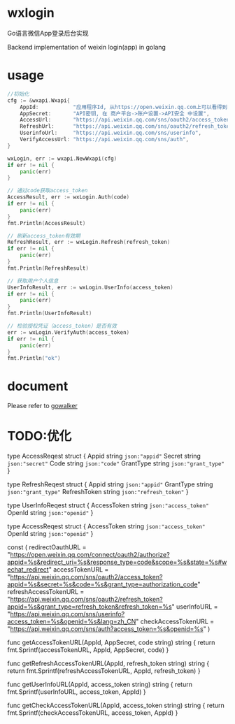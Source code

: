 # wxlogin

Go语言微信App登录后台实现

Backend implementation of weixin login(app) in golang 


# usage

```go
//初始化
cfg := &wxapi.Wxapi{
	AppId:           "应用程序Id, 从https://open.weixin.qq.com上可以看得到",
	AppSecret:       "API密钥, 在 商户平台->账户设置->API安全 中设置",
	AccessUrl:       "https://api.weixin.qq.com/sns/oauth2/access_token",
	RefreshUrl:      "https://api.weixin.qq.com/sns/oauth2/refresh_token",
	UserinfoUrl:     "https://api.weixin.qq.com/sns/userinfo",
	VerifyAccessUrl: "https://api.weixin.qq.com/sns/auth",
}

wxLogin, err := wxapi.NewWxapi(cfg)
if err != nil {
	panic(err)
}

// 通过code获取access_token
AccessResult, err := wxLogin.Auth(code)
if err != nil {
	panic(err)
}
fmt.Println(AccessResult)

// 刷新access_token有效期
RefreshResult, err := wxLogin.Refresh(refresh_token)
if err != nil {
	panic(err)
}
fmt.Println(RefreshResult)

// 获取用户个人信息
UserInfoResult, err := wxLogin.UserInfo(access_token)
if err != nil {
	panic(err)
}
fmt.Println(UserInfoResult)

// 检验授权凭证（access_token）是否有效
err := wxLogin.VerifyAuth(access_token)
if err != nil {
	panic(err)
}
fmt.Println("ok")

```

# document

Please refer to [gowalker](https://gowalker.org/github.com/xxx/wxapi)

# TODO:优化
type AccessReqest struct {
	Appid     string `json:"appid"`
	Secret    string `json:"secret"`
	Code      string `json:"code"`
	GrantType string `json:"grant_type"`
}

type RefreshReqest struct {
	Appid        string `json:"appid"`
	GrantType    string `json:"grant_type"`
	RefreshToken string `json:"refresh_token"`
}

type UserInfoReqest struct {
	AccessToken string `json:"access_token"`
	OpenId      string `json:"openid"`
}

type AccessReqest struct {
	AccessToken string `json:"access_token"`
	OpenId      string `json:"openid"`
}

const (
	redirectOauthURL      = "https://open.weixin.qq.com/connect/oauth2/authorize?appid=%s&redirect_uri=%s&response_type=code&scope=%s&state=%s#wechat_redirect"
	accessTokenURL        = "https://api.weixin.qq.com/sns/oauth2/access_token?appid=%s&secret=%s&code=%s&grant_type=authorization_code"
	refreshAccessTokenURL = "https://api.weixin.qq.com/sns/oauth2/refresh_token?appid=%s&grant_type=refresh_token&refresh_token=%s"
	userInfoURL           = "https://api.weixin.qq.com/sns/userinfo?access_token=%s&openid=%s&lang=zh_CN"
	checkAccessTokenURL   = "https://api.weixin.qq.com/sns/auth?access_token=%s&openid=%s"
)

func getAccessTokenURL(AppId, AppSecret, code string) string {
	return fmt.Sprintf(accessTokenURL, AppId, AppSecret, code)
}

func getRefreshAccessTokenURL(AppId, refresh_token string) string {
	return fmt.Sprintf(refreshAccessTokenURL, AppId, refresh_token)
}

func getUserInfoURL(AppId, access_token string) string {
	return fmt.Sprintf(userInfoURL, access_token, AppId)
}

func getCheckAccessTokenURL(AppId, access_token string) string {
	return fmt.Sprintf(checkAccessTokenURL, access_token, AppId)
}
